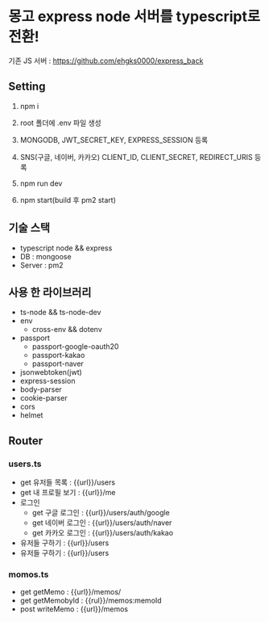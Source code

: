 # 몽고 express node 서버를 typescript로 전환!

기존 JS 서버 : https://github.com/ehgks0000/express_back

## Setting

1. npm i
2. root 폴더에 .env 파일 생성
3. MONGODB, JWT_SECRET_KEY, EXPRESS_SESSION 등록
4. SNS(구글, 네이버, 카카오) CLIENT_ID, CLIENT_SECRET, REDIRECT_URIS 등록

5. npm run dev
6. npm start(build 후 pm2 start)

## 기술 스택

- typescript node && express
- DB : mongoose
- Server : pm2

## 사용 한 라이브러리

- ts-node && ts-node-dev
- env
  - cross-env && dotenv
- passport
  - passport-google-oauth20
  - passport-kakao
  - passport-naver
- jsonwebtoken(jwt)
- express-session
- body-parser
- cookie-parser
- cors
- helmet

## Router

### users.ts

- get 유저들 목록 : {{url}}/users
- get 내 프로필 보기 : {{url}}/me
- 로그인
  - get 구글 로그인 : {{url}}/users/auth/google
  - get 네이버 로그인 : {{url}}/users/auth/naver
  - get 카카오 로그인 : {{url}}/users/auth/kakao
- 유저들 구하기 : {{url}}/users
- 유저들 구하기 : {{url}}/users

### momos.ts

- get getMemo : {{url}}/memos/
- get getMemobyId : {{rul}}/memos:memoId
- post writeMemo : {{url}}/memos
